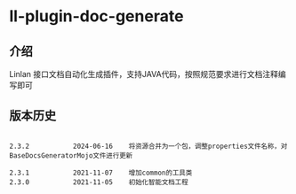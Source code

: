# ll-plugin-doc-generate
## 介绍
Linlan 接口文档自动化生成插件，支持JAVA代码，按照规范要求进行文档注释编写即可

## 版本历史
```

2.3.2           2024-06-16    将资源合并为一个包，调整properties文件名称，对BaseDocsGeneratorMojo文件进行更新

2.3.1           2021-11-07    增加common的工具类
2.3.0           2021-11-05    初始化智能文档工程


```

